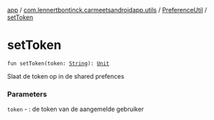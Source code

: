 [app](../../index.md) / [com.lennertbontinck.carmeetsandroidapp.utils](../index.md) / [PreferenceUtil](index.md) / [setToken](./set-token.md)

# setToken

`fun setToken(token: `[`String`](https://kotlinlang.org/api/latest/jvm/stdlib/kotlin/-string/index.html)`): `[`Unit`](https://kotlinlang.org/api/latest/jvm/stdlib/kotlin/-unit/index.html)

Slaat de token op in de shared prefences

### Parameters

`token` - : de token van de aangemelde gebruiker